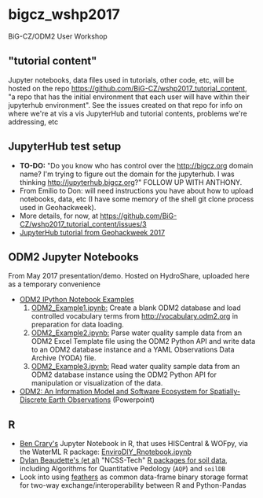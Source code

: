 # bigcz_wshp2017

BiG-CZ/ODM2 User Workshop

## "tutorial content"

Jupyter notebooks, data files used in tutorials, other code, etc, will be hosted on the repo https://github.com/BiG-CZ/wshp2017_tutorial_content, "a repo that has the initial environment that each user will have within their jupyterhub environment". See the issues created on that repo for info on where we're at vis a vis JupyterHub and tutorial contents, problems we're addressing, etc


## JupyterHub test setup

- **TO-DO:** "Do you know who has control over the http://bigcz.org domain name? I'm trying to figure out the domain for the jupyterhub. I was thinking http://jupyterhub.bigcz.org?" FOLLOW UP WITH ANTHONY.
- From Emilio to Don: will need instructions you have about how to upload notebooks, data, etc (I have some memory of the shell git clone process used in Geohackweek).
- More details, for now, at https://github.com/BiG-CZ/wshp2017_tutorial_content/issues/3
- [JupyterHub tutorial from Geohackweek 2017](https://geohackweek.github.io/Introductory/05-Jupyter-tutorial/)


## ODM2 Jupyter Notebooks

From May 2017 presentation/demo. Hosted on HydroShare, uploaded here as a temporary convenience
- [ODM2 IPython Notebook Examples](https://www.hydroshare.org/resource/ff79d7926f6040c9acd004636b4e4d38/)
  1. [ODM2_Example1.ipynb:](http://nbviewer.jupyter.org/urls/www.hydroshare.org/django_irods/download/ff79d7926f6040c9acd004636b4e4d38/data/contents/ODM2_Example1.ipynb) Create a blank ODM2 database and load controlled vocabulary terms from http://vocabulary.odm2.org in preparation for data loading.
  2. [ODM2_Example2.ipynb:](http://nbviewer.jupyter.org/urls/www.hydroshare.org/django_irods/download/ff79d7926f6040c9acd004636b4e4d38/data/contents/ODM2_Example2.ipynb) Parse water quality sample data from an ODM2 Excel Template file using the ODM2 Python API and write data to an ODM2 database instance and a YAML Observations Data Archive (YODA) file.
  3. [ODM2_Example3.ipynb:](http://nbviewer.jupyter.org/urls/www.hydroshare.org/django_irods/download/ff79d7926f6040c9acd004636b4e4d38/data/contents/ODM2_Example3.ipynb) Read water quality sample data from an ODM2 database instance using the ODM2 Python API for manipulation or visualization of the data. 
- [ODM2: An Information Model and Software Ecosystem for Spatially-Discrete Earth Observations](https://www.hydroshare.org/resource/95458e53fe7e474f85642d6a711729b6/) (Powerpoint)

## R

- [Ben Crary's](https://github.com/benjamincrary) Jupyter Notebook in R, that uses HISCentral & WOFpy, via the WaterML R package: [EnviroDIY_Rnotebook.ipynb](https://github.com/BiG-CZ/BiG-CZ-Toolbox/blob/master/ipynotebooks/EnviroDIY_Rnotebook.ipynb)
- [Dylan Beaudette's (et al)](https://github.com/dylanbeaudette) "NCSS-Tech" [R packages for soil data](http://ncss-tech.github.io/AQP/), including Algorithms for Quantitative Pedology (`AQP`) and `soilDB`
- Look into using [feathers](https://github.com/wesm/feather) as common data-frame binary storage format for two-way exchange/interoperability between R and Python-Pandas
